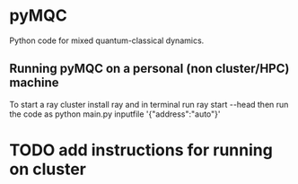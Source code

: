 # pyMQC
Python code for mixed quantum-classical dynamics.
## Running pyMQC on a personal (non cluster/HPC) machine
To start a ray cluster install ray and in terminal run 
ray start --head
then run the code as
python main.py inputfile '{"address":"auto"}'

# TODO add instructions for running on cluster